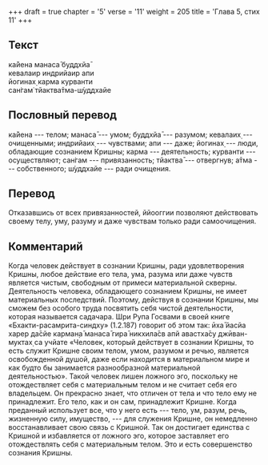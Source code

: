 +++
draft = true
chapter = '5'
verse = '11'
weight = 205
title = 'Глава 5, стих 11'
+++
## Текст

ка̄йена манаса̄ буддхйа̄  
кевалаир индрийаир апи  
йогинах̣ карма курванти  
сан̇гам̇ тйактва̄тма-ш́уддхайе

## Пословный перевод

ка̄йена --- телом; манаса̄ --- умом; буддхйа̄ --- разумом; кевалаих̣ ---
очищенными; индрийаих̣ --- чувствами; апи --- даже; йогинах̣ --- люди,
обладающие сознанием Кришны; карма --- деятельность; курванти ---
осуществляют; сан̇гам --- привязанность; тйактва̄ --- отвергнув; а̄тма ---
собственного; ш́уддхайе --- ради очищения.

## Перевод

Отказавшись от всех привязанностей, ййооггии позволяют действовать
своему телу, уму, разуму и даже чувствам только ради самоочищения.

## Комментарий

Когда человек действует в сознании Кришны, ради удовлетворения Кришны,
любое действие его тела, ума, разума или даже чувств является чистым,
свободным от примеси материальной скверны. Деятельность человека,
обладающего сознанием Кришны, не имеет материальных последствий.
Поэтому, действуя в сознании Кришны, мы сможем без особого труда
посвятить себя чистой деятельности, которая называется садачара. Шри
Рупа Госвами в своей книге «Бхакти-расамрита-синдху» (1.2.187) говорит
об этом так: ӣха̄ йасйа харер да̄сйе карман̣а̄ манаса̄ гира̄ никхила̄св апй
авастха̄су джӣван-муктах̣ са учйате «Человек, который действует в сознании
Кришны, то есть служит Кришне своим телом, умом, разумом и речью,
является освобожденной душой, даже если находится в материальном мире и
как будто бы занимается разнообразной материальной деятельностью». Такой
человек лишен ложного эго, поскольку не отождествляет себя с
материальным телом и не считает себя его владельцем. Он прекрасно знает,
что отличен от тела и что тело ему не принадлежит. Его тело, как и он
сам, принадлежит Кришне. Когда преданный использует все, что у него есть
--- тело, ум, разум, речь, жизненную силу, имущество, --- для служения
Кришне, он немедленно восстанавливает свою связь с Кришной. Так он
достигает единства с Кришной и избавляется от ложного эго, которое
заставляет его отождествлять себя с материальным телом. Это и есть
совершенство сознания Кришны.
